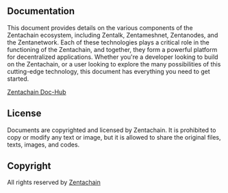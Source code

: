 ## Documentation

This document provides details on the various components of the Zentachain ecosystem, including Zentalk, Zentameshnet, Zentanodes, and the Zentanetwork. Each of these technologies plays a critical role in the functioning of the Zentachain, and together, they form a powerful platform for decentralized applications. Whether you're a developer looking to build on the Zentachain, or a user looking to explore the many possibilities of this cutting-edge technology, this document has everything you need to get started.

[Zentachain Doc-Hub](http://docs.zentachain.io)

## License
Documents are copyrighted and licensed by Zentachain. It is prohibited to copy or modify any text or image, but it is allowed to share the original files, texts, images, and codes.

## Copyright
All rights reserved by [Zentachain](https://zentachain.io/)
